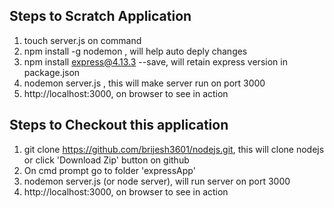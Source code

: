 
Steps to Scratch Application 
---------------------------------------


1) touch server.js on command</br>
2) npm install -g nodemon , will help auto deply changes</br>
3) npm install express@4.13.3 --save, will retain express version in package.json</br>
4) nodemon server.js , this will make server run on port 3000</br>
5) http://localhost:3000, on browser to see in action</br>



Steps to Checkout this application
---------------------------------------
1) git clone https://github.com/brijesh3601/nodejs.git, this will clone nodejs or  click 'Download Zip' button on github </br>
2) On cmd prompt go to folder 'expressApp'</br>
3) nodemon server.js  (or node server), will run server on port 3000
4) http://localhost:3000, on browser to see in action</br>
